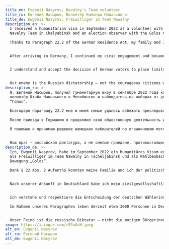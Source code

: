 ```yaml
---
title_en: Evgenii Nasyrov, Navalny's Team volunteer
title_ru: Евгений Насыров, Волонтёр Команды Навального
title_de: Ewgenii Nasyrov, Freiwilliger im Team Nawalny
description_en: >-
  I received a humanitarian visa in September 2022 as a volunteer with the
  Navalny Team in Chelyabinsk and an election observer with the Golos movement.

  Thanks to Paragraph 22.2 of the German Residence Act, my family and I were able to escape political persecution, gain residency in a safe country, learn the language to B2 level, and integrate into German society.


  After arriving in Germany, I continued my civic engagement and became the coordinator of Navalny’s Team Germany.


  I understand and accept the decision of German voters to place limits on migration. Under this specific paragraph, around 3,000 people currently live in Germany — a relatively small number compared to other categories. Yet the potential of this small group plays a crucial role in preserving democratic opposition and civil society in Russia.


  Our enemy is the Russian dictatorship — not the courageous citizens who stand up to it.
description_ru: >-
  Я, Евгений Насыров, получил гуманитарную визу в сентябре 2022 года как
  волонтёр Штаба Навального в Челябинске и наблюдатель на выборах от движения
  “Голос”. 

  Благодаря параграфу 22.2 мне и моей семье удалось избежать преследования и получить резидентство в безопасной стране, выучить язык до уровня B2, интегрироваться в немецкое общество.

  После приезда в Германию я продолжил свою общественную деятельность и стал координатором Команды Навального Германия.

  Я понимаю и принимаю решение немецких избирателей по ограничению потока мигрантов в Германию. По нашему параграфу в Германии находится около 3000 человек — это небольшое количество по сравнению с остальными категориями. Однако потенциал этой небольшой группы мигрантов играет важную роль в сохранении демократической оппозиции и гражданского общества в России.


  Наш враг — российская диктатура, а не смелые граждане, противостоящие ей.
description_de: >-
  Ich, Ewgenii Nasyrov, habe im September 2022 ein humanitäres Visum erhalten –
  als Freiwilliger im Team Nawalny in Tscheljabinsk und als Wahlbeobachter der
  Bewegung „Golos“.

  Dank § 22 Abs. 2 AufenthG konnten meine Familie und ich der politischen Verfolgung entgehen, in einem sicheren Land Schutz finden, die deutsche Sprache bis zum Niveau B2 erlernen und uns erfolgreich in die deutsche Gesellschaft integrieren.


  Nach unserer Ankunft in Deutschland habe ich mein zivilgesellschaftliches Engagement fortgesetzt und bin Koordinator des Nawalnys Team Deutschland geworden.


  Ich verstehe und respektiere die Entscheidung der deutschen Wählerinnen und Wähler, die Zuwanderung nach Deutschland begrenzen zu wollen.

  Im Rahmen unseres Paragraphen leben derzeit etwa 3000 Personen in Deutschland – eine vergleichsweise kleine Zahl. Doch gerade diese kleine Gruppe spielt eine bedeutende Rolle beim Erhalt der demokratischen Opposition und der Zivilgesellschaft in Russland.


  Unser Feind ist die russische Diktatur – nicht die mutigen Bürgerinnen und Bürger, die ihr die Stirn bieten.
image: https://i.imgur.com/rE3nGsH.jpeg
alt_en: Evgenii Nasyrov
alt_ru: Евгений Насыров
alt_de: Ewgenii Nasyrov
---
```

